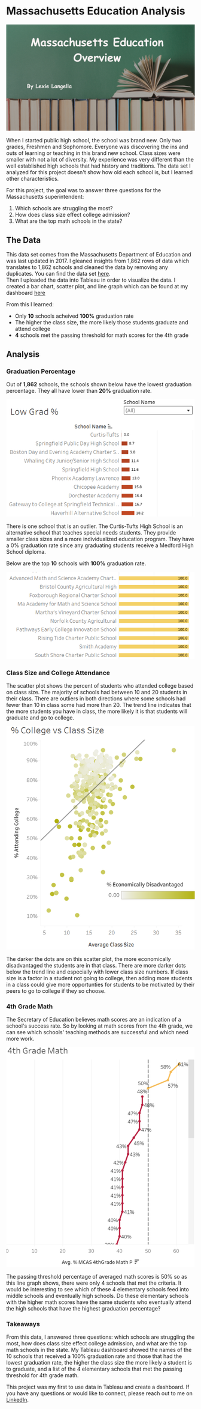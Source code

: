 # Massachusetts Education Analysis

<img src="images/Massachusetts Education Overview.png"/>

When I started public high school, the school was brand new. Only two grades, Freshmen and Sophomore. Everyone was discovering the ins and outs of learning or teaching in this brand new school. Class sizes were smaller with not a lot of diversity. My experience was very different than the well established high schools that had history and traditions. The data set I analyzed for this project doesn't show how old each school is, but I learned other characteristics.

For this project, the goal was to answer three questions for the Massachusetts superintendent: <br>
  1. Which schools are struggling the most? <br>
  2. How does class size effect college admission?<br>
  3. What are the top math schools in the state?

## The Data
This data set comes from the Massachusetts Department of Education and was last updated in 2017. I gleaned insights from 1,862 rows of data which translates to 1,862 schools and cleaned the data by removing any duplicates. 
You can find the data set <a href="https://www.kaggle.com/datasets/ndalziel/massachusetts-public-schools-data?select=MA_Public_Schools_datadict.csv">here</a>. <br>
Then I uploaded the data into Tableau in order to visualize the data. I created a bar chart, scatter plot, and line graph which can be found at my dashboard <a href="https://public.tableau.com/app/profile/lexie.langella/viz/TableauMASchools/Dashboard1">here</a>

From this I learned:
  - Only **10** schools acheived **100%** graduation rate
  - The higher the class size, the more likely those students graduate and attend college
  - **4** schools met the passing threshold for math scores for the 4th grade

## Analysis
### Graduation Percentage
Out of **1,862** schools, the schools shown below have the lowest graduation percentage. They all have lower than **20%** graduation rate.

<img src="images/School Low Percent.png?raw=true"/>

There is one school that is an outlier. The Curtis-Tufts High School is an alternative school that teaches special needs students. They provide smaller class sizes and a more individualized education program. They have a 0% graduation rate since any graduating students receive a Medford High School diploma. <br>

Below are the top **10** schools with **100%** graduation rate.

<img src="images/School Top 10.png?raw=true"/>

### Class Size and College Attendance
The scatter plot shows the percent of students who attended college based on class size. The majority of schools had between 10 and 20 students in their class. There are outliers in both directions where some schools had fewer than 10 in class some had more than 20. The trend line indicates that the more students you have in class, the more likely it is that students will graduate and go to college.

<img src="images/School Class Size.png?raw=true"/>

The darker the dots are on this scatter plot, the more economically disadvantaged the students are in that class. There are more darker dots below the trend line and especially with lower class size numbers. If class size is a factor in a student not going to college, then adding more students in a class could give more opportunties for students to be motivated by their peers to go to college if they so choose.

### 4th Grade Math
The Secretary of Education believes math scores are an indication of a school's success rate. So by looking at math scores from the 4th grade, we can see which schools' teaching methods are successful and which need more work.

<img src="images/School 4th Grade.png?raw=true"/>

The passing threshold percentage of averaged math scores is 50% so as this line graph shows, there were only 4 schools that met the criteria. It would be interesting to see which of these 4 elementary schools feed into middle schools and eventually high schools. Do these elementary schools with the higher math scores have the same students who eventually attend the high schools that have the highest graduation percentage?

### Takeaways

From this data, I answered three questions: which schools are struggling the most, how does class size effect college admission, and what are the top math schools in the state. My Tableau dashboard showed the names of the 10 schools that received a 100% graduation rate and those that had the lowest graduation rate, the higher the class size the more likely a student is to graduate, and a list of the 4 elementary schools that met the passing threshold for 4th grade math. 

This project was my first to use data in Tableau and create a dashboard. If you have any questions or would like to connect, please reach out to me on <a href="https://www.linkedin.com/in/lexie-langella/">LinkedIn</a>.

